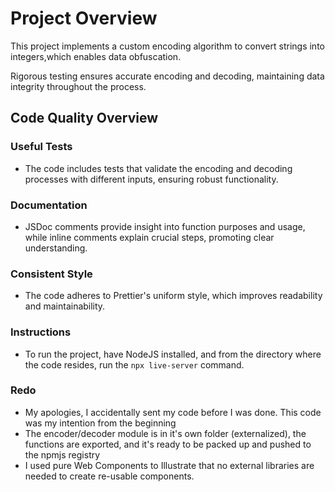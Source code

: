# Project Overview

This project implements a custom encoding algorithm to convert strings into integers,which enables data obfuscation.

Rigorous testing ensures accurate encoding and decoding, maintaining data integrity throughout the process.

## Code Quality Overview

### Useful Tests

- The code includes tests that validate the encoding and decoding processes with different inputs, ensuring robust functionality.

### Documentation

- JSDoc comments provide insight into function purposes and usage, while inline comments explain crucial steps, promoting clear understanding.

### Consistent Style

- The code adheres to Prettier's uniform style, which improves readability and maintainability.

### Instructions

- To run the project, have NodeJS installed, and from the directory where the code resides, run the `npx live-server` command.

### Redo

- My apologies, I accidentally sent my code before I was done.  This code was my intention from the beginning
- The encoder/decoder module is in it's own folder (externalized), the functions are exported, and it's ready to be packed up and pushed to the npmjs registry
- I used pure Web Components to Illustrate that no external libraries are needed to create re-usable components.

